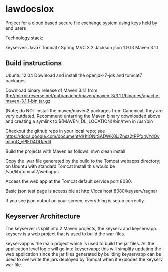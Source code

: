 lawdocslox
==========

Project for a cloud based secure file exchange system using keys held by end users

Technology stack:

keyserver:
	Java7
	Tomcat7
	Spring MVC 3.2
	Jackson json 1.9.13
	Maven 3.1.1

Build instructions
------------------

Ubuntu 12.04
Download and install the openjdk-7-jdk and tomcat7 packages.

Download binary release of Maven 3.1.1 from 
ftp://mirror.reverse.net/pub/apache/maven/maven-3/3.1.1/binaries/apache-maven-3.1.1-bin.tar.gz

(Note; do NOT install the maven/maven2 packages from Canonical; they are
very outdated. Recommend untarring the Maven binary downloaded above
and creating a symlink to ${MAVEN_DL_LOCATION}/bin/mvn in /usr/bin

Checkout the github repo in your local repo; see https://docs.google.com/document/d/1tlONrSADWK0iJZnsz2tPPfx4vYdQvmIoqG_yPIFD4DU/edit.

Build the projects with Maven as follows:
mvn clean install

Copy the .war file generated by the build to the Tomcat webapps directory;
on Ubuntu with standard Tomcat install this would be /var/lib/tomcat7/webapps

Access the web app at the Tomcat default service port 8080.

Basic json test page is accessible at
http://localhost:8080/keyserv/ragnar

If you see json output on your screen, everything is setup correctly.

Keyserver Architecture
----------------------

The keyserver is split into 2 Maven projects, the keyserv and keyservapp.
keyserv is a web project that is used to build the war files. 

keyservapp is the main project which is used to build the jar files. All the 
application level logic will go into keyservapp; this will simplify updating the
web application since the jar files generated by building keyservapp can be
used to overwrite the jars deployed by Tomcat when it explodes the keyserv 
war file.

